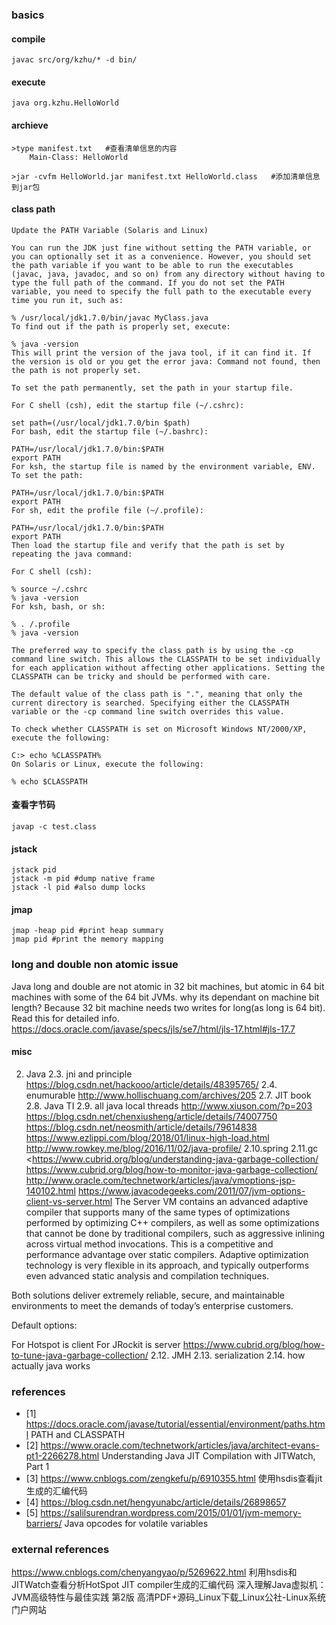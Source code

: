 ### basics
#### compile
```
javac src/org/kzhu/* -d bin/
```
#### execute
```
java org.kzhu.HelloWorld
```
#### archieve
```
>type manifest.txt   #查看清单信息的内容
    Main-Class: HelloWorld

>jar -cvfm HelloWorld.jar manifest.txt HelloWorld.class   #添加清单信息到jar包
```

#### class path
```
Update the PATH Variable (Solaris and Linux)

You can run the JDK just fine without setting the PATH variable, or you can optionally set it as a convenience. However, you should set the path variable if you want to be able to run the executables (javac, java, javadoc, and so on) from any directory without having to type the full path of the command. If you do not set the PATH variable, you need to specify the full path to the executable every time you run it, such as:

% /usr/local/jdk1.7.0/bin/javac MyClass.java
To find out if the path is properly set, execute:

% java -version
This will print the version of the java tool, if it can find it. If the version is old or you get the error java: Command not found, then the path is not properly set.

To set the path permanently, set the path in your startup file.

For C shell (csh), edit the startup file (~/.cshrc):

set path=(/usr/local/jdk1.7.0/bin $path)
For bash, edit the startup file (~/.bashrc):

PATH=/usr/local/jdk1.7.0/bin:$PATH
export PATH
For ksh, the startup file is named by the environment variable, ENV. To set the path:

PATH=/usr/local/jdk1.7.0/bin:$PATH
export PATH
For sh, edit the profile file (~/.profile):

PATH=/usr/local/jdk1.7.0/bin:$PATH
export PATH
Then load the startup file and verify that the path is set by repeating the java command:

For C shell (csh):

% source ~/.cshrc
% java -version
For ksh, bash, or sh:

% . /.profile
% java -version
```
```
The preferred way to specify the class path is by using the -cp command line switch. This allows the CLASSPATH to be set individually for each application without affecting other applications. Setting the CLASSPATH can be tricky and should be performed with care.

The default value of the class path is ".", meaning that only the current directory is searched. Specifying either the CLASSPATH variable or the -cp command line switch overrides this value.

To check whether CLASSPATH is set on Microsoft Windows NT/2000/XP, execute the following:

C:> echo %CLASSPATH%
On Solaris or Linux, execute the following:

% echo $CLASSPATH
```
#### 查看字节码
```
javap -c test.class
```
#### jstack
```
jstack pid
jstack -m pid #dump native frame
jstack -l pid #also dump locks
```

#### jmap
```
jmap -heap pid #print heap summary
jmap pid #print the memory mapping
```

### long and double non atomic issue
Java long and double are not atomic in 32 bit machines, but atomic in 64 bit machines with some of the 64 bit JVMs. why its dependant on machine bit length? Because 32 bit machine needs two writes for long(as long is 64 bit). Read this for detailed info.
https://docs.oracle.com/javase/specs/jls/se7/html/jls-17.html#jls-17.7

#### misc
2. Java
 2.3. jni and principle
    https://blog.csdn.net/hackooo/article/details/48395765/
 2.4. enumurable
    http://www.hollischuang.com/archives/205
 2.7. JIT book
 2.8. Java TI
 2.9. all java local threads
    http://www.xiuson.com/?p=203
    https://blog.csdn.net/chenxiusheng/article/details/74007750
    https://blog.csdn.net/neosmith/article/details/79614838
    https://www.ezlippi.com/blog/2018/01/linux-high-load.html
    http://www.rowkey.me/blog/2016/11/02/java-profile/
 2.10.spring
 2.11.gc
  <https://www.cubrid.org/blog/understanding-java-garbage-collection/
  https://www.cubrid.org/blog/how-to-monitor-java-garbage-collection/
  http://www.oracle.com/technetwork/articles/java/vmoptions-jsp-140102.html
  https://www.javacodegeeks.com/2011/07/jvm-options-client-vs-server.html
The Server VM contains an advanced adaptive compiler that supports many of the same types of optimizations performed by optimizing C++ compilers, as well as some optimizations that cannot be done by traditional compilers, such as aggressive inlining across virtual method invocations. This is a competitive and performance advantage over static compilers. Adaptive optimization technology is very flexible in its approach, and typically outperforms even advanced static analysis and compilation techniques.

Both solutions deliver extremely reliable, secure, and maintainable environments to meet the demands of today’s enterprise customers.

Default options:

For Hotspot is client
For JRockit is server
 https://www.cubrid.org/blog/how-to-tune-java-garbage-collection/
 2.12. JMH
 2.13. serialization
 2.14. how actually java works



### references
* [1] https://docs.oracle.com/javase/tutorial/essential/environment/paths.html PATH and CLASSPATH
* [2] https://www.oracle.com/technetwork/articles/java/architect-evans-pt1-2266278.html Understanding Java JIT Compilation with JITWatch, Part 1
* [3] https://www.cnblogs.com/zengkefu/p/6910355.html 使用hsdis查看jit生成的汇编代码
* [4] https://blog.csdn.net/hengyunabc/article/details/26898657 
* [5] https://salilsurendran.wordpress.com/2015/01/01/jvm-memory-barriers/ Java opcodes for volatile variables
### external references
https://www.cnblogs.com/chenyangyao/p/5269622.html 利用hsdis和JITWatch查看分析HotSpot JIT compiler生成的汇编代码
深入理解Java虚拟机：JVM高级特性与最佳实践 第2版 高清PDF+源码_Linux下载_Linux公社-Linux系统门户网站
